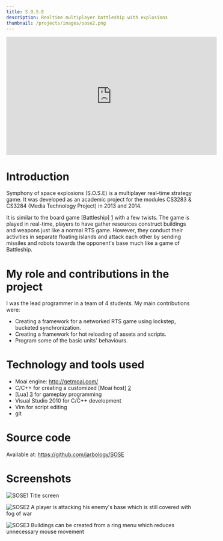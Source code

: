 ```yaml
---
title: S.O.S.E
description: Realtime multiplayer battleship with explosions
thumbnail: /projects/images/sose2.png
---
```


<iframe width="560" height="315" src="https://www.youtube.com/embed/E2jbcrgUpfQ" frameborder="0" allowfullscreen></iframe>

# Introduction

Symphony of space explosions (S.O.S.E) is a multiplayer real-time strategy game.
It was developed as an academic project for the modules CS3283 & CS3284 (Media Technology Project) in 2013 and 2014.

It is similar to the board game [Battleship] [1] with a few twists.
The game is played in real-time, players to have gather resources construct buildings and weapons just like a normal RTS game.
However, they conduct  their activities in separate floating islands and attack each other by sending missiles and robots towards the opponent's base much like a game of Battleship.

# My role and contributions in the project

I was the lead programmer in a team of 4 students.
My main contributions were:

- Creating a framework for a networked RTS game using lockstep, bucketed synchronization.
- Creating a framework for hot reloading of assets and scripts.
- Program some of the basic units' behaviours.

# Technology and tools used

- Moai engine: http://getmoai.com/
- C/C++ for creating a customized [Moai host] [2]
- [Lua] [3] for gameplay programming
- Visual Studio 2010 for C/C++ development
- Vim for script editing
- git

# Source code

Available at: https://github.com/jarbology/SOSE

# Screenshots

![SOSE1](/projects/images/sose.png)
Title screen

![SOSE2](/projects/images/sose2.png)
A player is attacking his enemy's base which is still covered with fog of war

![SOSE3](/projects/images/sose3.png)
Buildings can be created from a ring menu which reduces unnecessary mouse movement

[1]: http://en.wikipedia.org/wiki/Battleship_%28game%29
[2]: http://getmoai.com/wiki/index.php?title=Moai_Hosts
[3]: http://www.lua.org/
